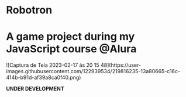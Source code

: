 # Robotron
<h1>A game project during my JavaScript course @Alura</h1>
![Captura de Tela 2023-02-17 às 20 15 48](https://user-images.githubusercontent.com/122939534/219816235-13a80665-c16c-414b-b91d-af39a8ca0f40.png)

**UNDER DEVELOPMENT**

